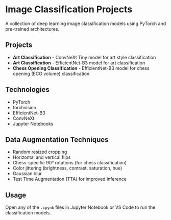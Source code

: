 # Image Classification Projects

A collection of deep learning image classification models using PyTorch and pre-trained architectures.

## Projects

- **Art Classification** - ConvNeXt Tiny model for art style classification
- **Art Classification** - EfficientNet-B3 model for art classification  
- **Chess Opening Classification** - EfficientNet-B3 model for chess opening (ECO volume) classification

## Technologies

- PyTorch
- torchvision
- EfficientNet-B3
- ConvNeXt
- Jupyter Notebooks

## Data Augmentation Techniques

- Random resized cropping
- Horizontal and vertical flips
- Chess-specific 90° rotations (for chess classification)
- Color jittering (brightness, contrast, saturation, hue)
- Gaussian blur
- Test Time Augmentation (TTA) for improved inference

## Usage

Open any of the `.ipynb` files in Jupyter Notebook or VS Code to run the classification models.

